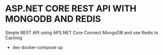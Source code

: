 # ASP.NET CORE REST API WITH MONGODB AND REDIS

Simple REST API using APS.NET Core Connect MongoDB and use Redis to Caching

- dev
  docker-compose up
